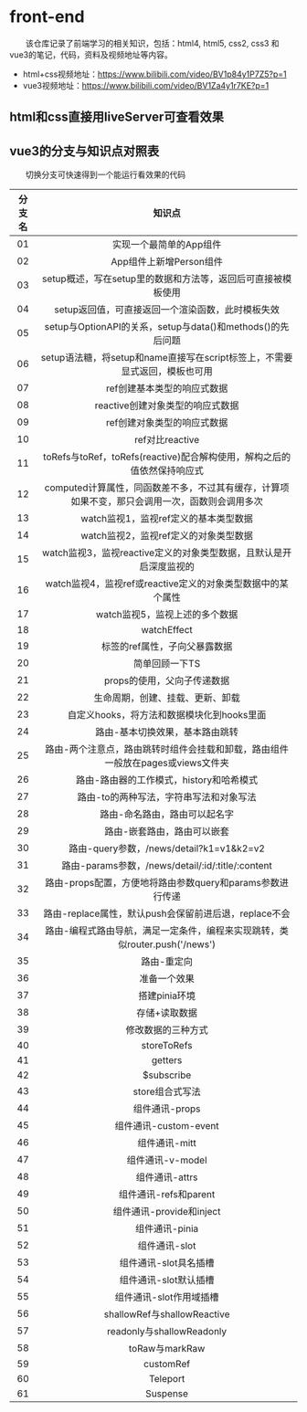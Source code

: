 # front-end

&emsp;&emsp;该仓库记录了前端学习的相关知识，包括：html4, html5, css2, css3 和 vue3的笔记，代码，资料及视频地址等内容。

- html+css视频地址：https://www.bilibili.com/video/BV1p84y1P7Z5?p=1
- vue3视频地址：https://www.bilibili.com/video/BV1Za4y1r7KE?p=1

## html和css直接用liveServer可查看效果

## vue3的分支与知识点对照表

&emsp;&emsp;切换分支可快速得到一个能运行看效果的代码

| 分支名    |    知识点                    |
| :----:   | :-----------:               |
|   01     | 实现一个最简单的App组件         |
|   02     | App组件上新增Person组件        |
|   03     | setup概述，写在setup里的数据和方法等，返回后可直接被模板使用 |
|   04     | setup返回值，可直接返回一个渲染函数，此时模板失效                  |
|   05     | setup与OptionAPI的关系，setup与data()和methods()的先后问题 |
|   06     | setup语法糖，将setup和name直接写在script标签上，不需要显式返回，模板也可用 |
|   07     | ref创建基本类型的响应式数据      | 
|   08     | reactive创建对象类型的响应式数据 |
|   09     | ref创建对象类型的响应式数据      |
|   10     | ref对比reactive               |
|   11     | toRefs与toRef，toRefs(reactive)配合解构使用，解构之后的值依然保持响应式 |
|   12     | computed计算属性，同函数差不多，不过其有缓存，计算项如果不变，那只会调用一次，函数则会调用多次 |
|   13     | watch监视1，监视ref定义的基本类型数据               |
|   14     | watch监视2，监视ref定义的对象类型数据               |
|   15     | watch监视3，监视reactive定义的对象类型数据，且默认是开启深度监视的               |
|   16     | watch监视4，监视ref或reactive定义的对象类型数据中的某个属性               |
|   17     | watch监视5，监视上述的多个数据              |
|   18     | watchEffect                  |
|   19     | 标签的ref属性，子向父暴露数据                 |
|   20     | 简单回顾一下TS                |
|   21     | props的使用，父向子传递数据                   |
|   22     | 生命周期，创建、挂载、更新、卸载                     |
|   23     | 自定义hooks，将方法和数据模块化到hooks里面                  |
|   24     | 路由-基本切换效果，基本路由跳转              |
|   25     | 路由-两个注意点，路由跳转时组件会挂载和卸载，路由组件一般放在pages或views文件夹 |
|   26     | 路由-路由器的工作模式，history和哈希模式           |
|   27     | 路由-to的两种写法，字符串写法和对象写法              |
|   28     | 路由-命名路由，路由可以起名字                 |
|   29     | 路由-嵌套路由，路由可以嵌套                  |
|   30     | 路由-query参数，/news/detail?k1=v1&k2=v2     |
|   31     | 路由-params参数，/news/detail/:id/:title/:content  |
|   32     | 路由-props配置，方便地将路由参数query和params参数进行传递 |
|   33     | 路由-replace属性，默认push会保留前进后退，replace不会    |
|   34     | 路由-编程式路由导航，满足一定条件，编程来实现跳转，类似router.push('/news') |
|   35     | 路由-重定向                   |
|   36     | 准备一个效果                   |
|   37     | 搭建pinia环境                 |
|   38     | 存储+读取数据                  |
|   39     | 修改数据的三种方式              |
|   40     | storeToRefs                  |
|   41     | getters                      |
|   42     | $subscribe                   |
|   43     | store组合式写法                |
|   44     | 组件通讯-props                |
|   45     | 组件通讯-custom-event         |
|   46     | 组件通讯-mitt                 |
|   47     | 组件通讯-v-model              |
|   48     | 组件通讯-attrs                |
|   49     | 组件通讯-refs和parent         |
|   50     | 组件通讯-provide和inject      |
|   51     | 组件通讯-pinia                |
|   52     | 组件通讯-slot                 |
|   53     | 组件通讯-slot具名插槽          |
|   54     | 组件通讯-slot默认插槽          |
|   55     | 组件通讯-slot作用域插槽        |
|   56     | shallowRef与shallowReactive |
|   57     | readonly与shallowReadonly   |
|   58     | toRaw与markRaw              |
|   59     | customRef                   |
|   60     | Teleport                    |
|   61     | Suspense                    |
